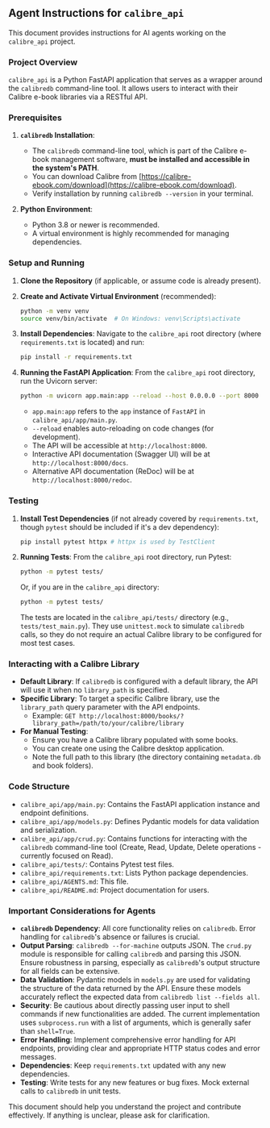 ## Agent Instructions for `calibre_api`

This document provides instructions for AI agents working on the `calibre_api` project.

### Project Overview

`calibre_api` is a Python FastAPI application that serves as a wrapper around the `calibredb` command-line tool. It allows users to interact with their Calibre e-book libraries via a RESTful API.

### Prerequisites

1.  **`calibredb` Installation**:
    *   The `calibredb` command-line tool, which is part of the Calibre e-book management software, **must be installed and accessible in the system's PATH**.
    *   You can download Calibre from [https://calibre-ebook.com/download](https://calibre-ebook.com/download).
    *   Verify installation by running `calibredb --version` in your terminal.

2.  **Python Environment**:
    *   Python 3.8 or newer is recommended.
    *   A virtual environment is highly recommended for managing dependencies.

### Setup and Running

1.  **Clone the Repository** (if applicable, or assume code is already present).

2.  **Create and Activate Virtual Environment** (recommended):
    ```bash
    python -m venv venv
    source venv/bin/activate  # On Windows: venv\Scripts\activate
    ```

3.  **Install Dependencies**:
    Navigate to the `calibre_api` root directory (where `requirements.txt` is located) and run:
    ```bash
    pip install -r requirements.txt
    ```

4.  **Running the FastAPI Application**:
    From the `calibre_api` root directory, run the Uvicorn server:
    ```bash
    python -m uvicorn app.main:app --reload --host 0.0.0.0 --port 8000
    ```
    *   `app.main:app` refers to the `app` instance of `FastAPI` in `calibre_api/app/main.py`.
    *   `--reload` enables auto-reloading on code changes (for development).
    *   The API will be accessible at `http://localhost:8000`.
    *   Interactive API documentation (Swagger UI) will be at `http://localhost:8000/docs`.
    *   Alternative API documentation (ReDoc) will be at `http://localhost:8000/redoc`.

### Testing

1.  **Install Test Dependencies** (if not already covered by `requirements.txt`, though `pytest` should be included if it's a dev dependency):
    ```bash
    pip install pytest httpx # httpx is used by TestClient
    ```

2.  **Running Tests**:
    From the `calibre_api` root directory, run Pytest:
    ```bash
    python -m pytest tests/
    ```
    Or, if you are in the `calibre_api` directory:
    ```bash
    python -m pytest tests/
    ```
    The tests are located in the `calibre_api/tests/` directory (e.g., `tests/test_main.py`). They use `unittest.mock` to simulate `calibredb` calls, so they do not require an actual Calibre library to be configured for most test cases.

### Interacting with a Calibre Library

*   **Default Library**: If `calibredb` is configured with a default library, the API will use it when no `library_path` is specified.
*   **Specific Library**: To target a specific Calibre library, use the `library_path` query parameter with the API endpoints.
    *   Example: `GET http://localhost:8000/books/?library_path=/path/to/your/calibre/library`
*   **For Manual Testing**:
    *   Ensure you have a Calibre library populated with some books.
    *   You can create one using the Calibre desktop application.
    *   Note the full path to this library (the directory containing `metadata.db` and book folders).

### Code Structure

*   `calibre_api/app/main.py`: Contains the FastAPI application instance and endpoint definitions.
*   `calibre_api/app/models.py`: Defines Pydantic models for data validation and serialization.
*   `calibre_api/app/crud.py`: Contains functions for interacting with the `calibredb` command-line tool (Create, Read, Update, Delete operations - currently focused on Read).
*   `calibre_api/tests/`: Contains Pytest test files.
*   `calibre_api/requirements.txt`: Lists Python package dependencies.
*   `calibre_api/AGENTS.md`: This file.
*   `calibre_api/README.md`: Project documentation for users.

### Important Considerations for Agents

*   **`calibredb` Dependency**: All core functionality relies on `calibredb`. Error handling for `calibredb`'s absence or failures is crucial.
*   **Output Parsing**: `calibredb --for-machine` outputs JSON. The `crud.py` module is responsible for calling `calibredb` and parsing this JSON. Ensure robustness in parsing, especially as `calibredb`'s output structure for all fields can be extensive.
*   **Data Validation**: Pydantic models in `models.py` are used for validating the structure of the data returned by the API. Ensure these models accurately reflect the expected data from `calibredb list --fields all`.
*   **Security**: Be cautious about directly passing user input to shell commands if new functionalities are added. The current implementation uses `subprocess.run` with a list of arguments, which is generally safer than `shell=True`.
*   **Error Handling**: Implement comprehensive error handling for API endpoints, providing clear and appropriate HTTP status codes and error messages.
*   **Dependencies**: Keep `requirements.txt` updated with any new dependencies.
*   **Testing**: Write tests for any new features or bug fixes. Mock external calls to `calibredb` in unit tests.

This document should help you understand the project and contribute effectively. If anything is unclear, please ask for clarification.
